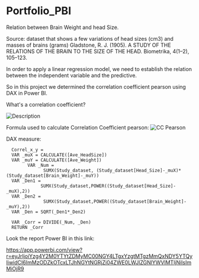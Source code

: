 # Portfolio_PBI

Relation between Brain Weight and head Size.

Source:  dataset that shows a few variations of head sizes (cm3) and masses of brains (grams) 
Gladstone, R. J. (1905). A STUDY OF THE RELATIONS OF THE BRAIN TO THE SIZE OF THE HEAD. Biometrika, 4(1–2), 105–123. 

In order to apply a linear regression model, we need to establish the relation between the independent variable and the predictive. 


So in this project we determined the correlation coefficient pearson using DAX in Power BI.

What's a correlation coefficient?

![Description](https://github.com/user-attachments/assets/10963664-d5d1-419b-80fa-173af1d9cf5b)

Formula used to calculate Correlation Coefficient pearson:
![CC Pearson](https://github.com/user-attachments/assets/59fc1383-6a56-4170-8f52-809e39ca7b4a)

DAX measure:
      
      Correl_x_y = 
      VAR _muX = CALCULATE([Ave_HeadSize])
      VAR _muY = CALCULATE([Ave_Weight])
            VAR _Num =
                  SUMX(Study_dataset, (Study_dataset[Head_Size]-_muX)*(Study_dataset[Brain_Weight]-_muY))
      VAR _Den1 = 
                 SUMX(Study_dataset,POWER((Study_dataset[Head_Size]-_muX),2))
      VAR _Den2 = 
                  SUMX(Study_dataset,POWER((Study_dataset[Brain_Weight]-_muY),2))
      VAR _Den = SQRT(_Den1*_Den2)
      
      VAR _Corr = DIVIDE(_Num, _Den)
      RETURN _Corr




Look the report Power BI in this link:

https://app.powerbi.com/view?r=eyJrIjoiYzg4Y2M0YTYtZDMyMC00NGY4LTgxYzgtMTgzMmQxNDY5YTQyIiwidCI6ImMzODZkOTcxLTJhNGYtNGRjZi04ZWE0LWJlZGNlYWVlMTljNiIsImMiOjR9
